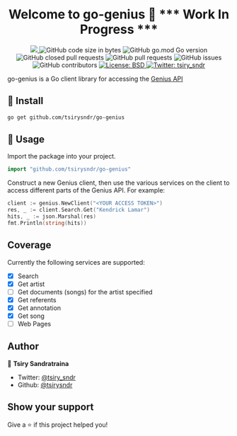<h1 align="center">Welcome to go-genius 👋 *** Work In Progress ***</h1>
<p align="center">
  <a href="https://github.com/tsirysndr/go-genius/commits/master">
    <img src="https://img.shields.io/github/last-commit/tsirysndr/go-genius.svg" target="_blank" />
  </a>
  <img alt="GitHub code size in bytes" src="https://img.shields.io/github/languages/code-size/tsirysndr/go-genius">
  <img alt="GitHub go.mod Go version" src="https://img.shields.io/github/go-mod/go-version/tsirysndr/go-genius">
  <img alt="GitHub closed pull requests" src="https://img.shields.io/github/issues-pr-closed-raw/tsirysndr/go-genius">
  <img alt="GitHub pull requests" src="https://img.shields.io/github/issues-pr/tsirysndr/go-genius">
  <img alt="GitHub issues" src="https://img.shields.io/github/issues/tsirysndr/go-genius">
  <img alt="GitHub contributors" src="https://img.shields.io/github/contributors/tsirysndr/go-genius">
  <a href="https://github.com/tsirysndr/go-genius/blob/master/LICENSE">
    <img alt="License: BSD" src="https://img.shields.io/badge/license-BSD-green.svg" target="_blank" />
  </a>
  <a href="https://twitter.com/tsiry_sndr">
    <img alt="Twitter: tsiry_sndr" src="https://img.shields.io/twitter/follow/tsiry_sndr.svg?style=social" target="_blank" />
  </a>
</p>

go-genius is a Go client library for accessing the [Genius API](https://docs.genius.com/)

## 🚚 Install

```sh
go get github.com/tsirysndr/go-genius
```

## 🚀 Usage

Import the package into your project.

```Go
import "github.com/tsirysndr/go-genius"
```

Construct a new Genius client, then use the various services on the client to access different parts of the Genius API. For example:

```Go
client := genius.NewClient("<YOUR ACCESS TOKEN>")
res, _ := client.Search.Get("Kendrick Lamar")
hits, _ := json.Marshal(res)
fmt.Println(string(hits))
```

## Coverage

Currently the following services are supported:

- [x] Search
- [x] Get artist
- [ ] Get documents (songs) for the artist specified
- [x] Get referents
- [x] Get annotation
- [x] Get song
- [ ] Web Pages

## Author

👤 **Tsiry Sandratraina**

* Twitter: [@tsiry_sndr](https://twitter.com/tsiry_sndr)
* Github: [@tsirysndr](https://github.com/tsirysndr)

## Show your support

Give a ⭐️ if this project helped you!
